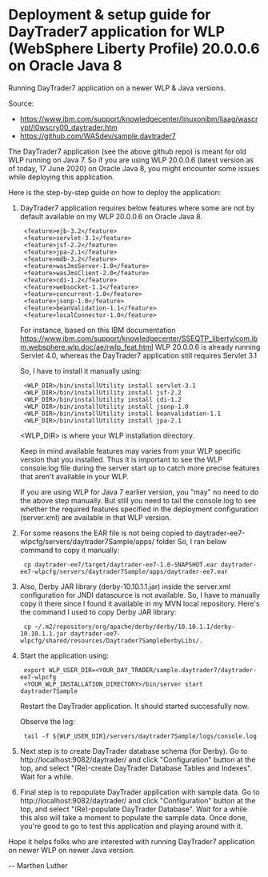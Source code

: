# Deployment &amp; setup guide for DayTrader7 application for WLP (WebSphere Liberty Profile) 20.0.0.6 on Oracle Java 8

Running DayTrader7 application on a newer WLP & Java versions.

Source:
- https://www.ibm.com/support/knowledgecenter/linuxonibm/liaag/wascrypt/l0wscry00_daytrader.htm
- https://github.com/WASdev/sample.daytrader7

The DayTrader7 application (see the above github repo) is meant for old WLP running on Java 7. 
So if you are using WLP 20.0.0.6 (latest version as of today, 17 June 2020) on Oracle Java 8, you might encounter some issues while deploying this application.

Here is the step-by-step guide on how to deploy the application:

1) DayTrader7 application requires below features where some are not by default available on my WLP 20.0.0.6 on Oracle Java 8.

        <feature>ejb-3.2</feature>
        <feature>servlet-3.1</feature>
        <feature>jsf-2.2</feature>
        <feature>jpa-2.1</feature>
        <feature>mdb-3.2</feature>
        <feature>wasJmsServer-1.0</feature>
        <feature>wasJmsClient-2.0</feature>
        <feature>cdi-1.2</feature>
        <feature>websocket-1.1</feature>
        <feature>concurrent-1.0</feature>
        <feature>jsonp-1.0</feature>
        <feature>beanValidation-1.1</feature>
        <feature>localConnector-1.0</feature>

   For instance, based on this IBM documentation https://www.ibm.com/support/knowledgecenter/SSEQTP_liberty/com.ibm.websphere.wlp.doc/ae/rwlp_feat.html
   WLP 20.0.0.6 is already running Servlet 4.0, whereas the DayTrader7 application still requires Servlet 3.1

   So, I have to install it manually using:
   
        <WLP_DIR>/bin/installUtility install servlet-3.1
        <WLP_DIR>/bin/installUtility install jsf-2.2
        <WLP_DIR>/bin/installUtility install cdi-1.2
        <WLP_DIR>/bin/installUtility install jsonp-1.0
        <WLP_DIR>/bin/installUtility install beanvalidation-1.1
        <WLP_DIR>/bin/installUtility install jpa-2.1

   <WLP_DIR> is where your WLP installation directory.
   
   Keep in mind available features may varies from your WLP specific version that you installed.
   Thus it is important to see the WLP console.log file during the server start up to catch more precise features that aren't available in your WLP.

   If you are using WLP for Java 7 earlier version, you "may" no need to do the above step manually.
   But still you need to tail the console.log to see whether the required features specified in the deployment configuration (server.xml) are available in that WLP version.


2) For some reasons the EAR file is not being copied to daytrader-ee7-wlpcfg/servers/daytrader7Sample/apps/ folder
   So, I ran below command to copy it manually:
   
        cp daytrader-ee7/target/daytrader-ee7-1.0-SNAPSHOT.ear daytrader-ee7-wlpcfg/servers/daytrader7Sample/apps/daytrader-ee7.ear


3) Also, Derby JAR library (derby-10.10.1.1.jar) inside the server.xml configuration for JNDI datasource is not available.
   So, I have to manually copy it there since I found it available in my MVN local repository.
   Here's the command I used to copy Derby JAR library:
   
        cp ~/.m2/repository/org/apache/derby/derby/10.10.1.1/derby-10.10.1.1.jar daytrader-ee7-wlpcfg/shared/resources/Daytrader7SampleDerbyLibs/.


4) Start the application using:

        export WLP_USER_DIR=<YOUR_DAY_TRADER/sample.daytrader7/daytrader-ee7-wlpcfg
        <YOUR_WLP_INSTALLATION_DIRECTORY>/bin/server start daytrader7Sample

   Restart the DayTrader application. It should started successfully now.

   Observe the log:
   
        tail -f ${WLP_USER_DIR}/servers/daytrader7Sample/logs/console.log


5) Next step is to create DayTrader database schema (for Derby). Go to http://localhost:9082/daytrader/ and click "Configuration" button at the top, and select "(Re)-create  DayTrader Database Tables and Indexes".
   Wait for a while.


6) Final step is to repopulate DayTrader application with sample data. Go to http://localhost:9082/daytrader/ and click "Configuration" button at the top, and select "(Re)-populate  DayTrader Database".
   Wait for a while this also will take a moment to populate the sample data.
   Once done, you're good to go to test this application and playing around with it.


Hope it helps folks who are interested with running DayTrader7 application on newer WLP on newer Java version.

-- Marthen Luther


